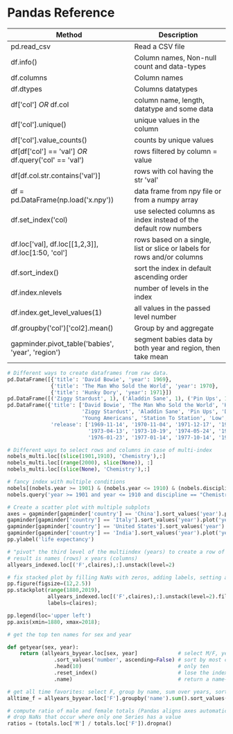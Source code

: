 # Pandas Reference

| Method                                               | Description                                                             |
| ---------------------------------------------------- | ----------------------------------------------------------------------- |
| pd.read_csv                                          | Read a CSV file                                                         |
| df.info()                                            | Column names, Non-null count and data-types                             |
| df.columns                                           | Column names                                                            |
| df.dtypes                                            | Columns datatypes                                                       |
| df['col'] *OR* df.col                                | column name, length, datatype and some data                             |
| df['col'].unique()                                   | unique values in the column                                             |
| df['col'].value_counts()                             | counts by unique values                                                 |
| df[df['col'] == 'val'] *OR* df.query('col' == 'val') | rows filtered by column = value                                         |
| df[df.col.str.contains('val')]                       | rows with col having the str 'val'                                      |
| df = pd.DataFrame(np.load('x.npy'))                  | data frame from npy file or from a numpy array                          |
| df.set_index('col)                                   | use selected columns as index instead of the default row numbers        |
| df.loc['val], df.loc[[1,2,3]], df.loc[1:50, 'col']   | rows based on a single, list or slice or labels for rows and/or columns |
| df.sort_index()                                      | sort the index in default ascending order                               |
| df.index.nlevels                                     | number of levels in the index                                           |
| df.index.get_level_values(1)                         | all values in the passed level number                                   |
| df.groupby('col')['col2].mean()                      | Group by and aggregate                                                  |
| gapminder.pivot_table('babies', 'year', 'region')    | segment babies data by both year and region, then take mean             |

```python
# Different ways to create dataframes from raw data.
pd.DataFrame([{'title': 'David Bowie', 'year': 1969},
              {'title': 'The Man Who Sold the World', 'year': 1970},
              {'title': 'Hunky Dory', 'year': 1971}])
pd.DataFrame([('Ziggy Stardust', 1), ('Aladdin Sane', 1), ('Pin Ups', 1)], columns=['title','toprank'])
pd.DataFrame({'title': ['David Bowie', 'The Man Who Sold the World', 'Hunky Dory',
                        'Ziggy Stardust', 'Aladdin Sane', 'Pin Ups', 'Diamond Dogs',
                        'Young Americans', 'Station To Station', 'Low', 'Heroes', 'Lodger'],
              'release': ['1969-11-14', '1970-11-04', '1971-12-17', '1972-06-16',
                          '1973-04-13', '1973-10-19', '1974-05-24', '1975-03-07',
                          '1976-01-23', '1977-01-14', '1977-10-14', '1979-05-18']})
```

```python
# Different ways to select rows and columns in case of multi-index
nobels_multi.loc[(slice(1901,1910), 'Chemistry'),:]
nobels_multi.loc[(range(2000), slice(None)), :]
nobels_multi.loc[(slice(None), 'Chemistry'),:]
```

```python
# fancy index with multiple conditions
nobels[(nobels.year >= 1901) & (nobels.year <= 1910) & (nobels.discipline == 'Chemistry')]
nobels.query('year >= 1901 and year <= 1910 and discipline == "Chemistry"')
```

```python
# Create a scatter plot with multiple subplots
axes = gapminder[gapminder['country'] == 'China'].sort_values('year').plot('year', 'life_expectancy', label='China')
gapminder[gapminder['country'] == 'Italy'].sort_values('year').plot('year', 'life_expectancy', label='Italy', ax=axes)
gapminder[gapminder['country'] == 'United States'].sort_values('year').plot('year', 'life_expectancy', label='USA', ax=axes)
gapminder[gapminder['country'] == 'India'].sort_values('year').plot('year', 'life_expectancy', label='India', ax=axes)
pp.ylabel('life expectancy')
```

```python
# "pivot" the third level of the multiindex (years) to create a row of columns;
# result is names (rows) x years (columns)
allyears_indexed.loc[('F',claires),:].unstack(level=2)

# fix stacked plot by filling NaNs with zeros, adding labels, setting axis range
pp.figure(figsize=(12,2.5))
pp.stackplot(range(1880,2019),
             allyears_indexed.loc[('F',claires),:].unstack(level=2).fillna(0),
             labels=claires);

pp.legend(loc='upper left')
pp.axis(xmin=1880, xmax=2018);
```

```python
# get the top ten names for sex and year

def getyear(sex, year):
    return (allyears_byyear.loc[sex, year]             # select M/F, year
               .sort_values('number', ascending=False) # sort by most common
               .head(10)                               # only ten
               .reset_index()                          # lose the index
               .name)                                  # return a name-only Series
```

```python
# get all time favorites: select F, group by name, sum over years, sort, cap 
alltime_f = allyears_byyear.loc['F'].groupby('name').sum().sort_values('number', ascending=False).head(10)
```

```python
# compute ratio of male and female totals (Pandas aligns axes automatically);
# drop NaNs that occur where only one Series has a value
ratios = (totals.loc['M'] / totals.loc['F']).dropna()
```
